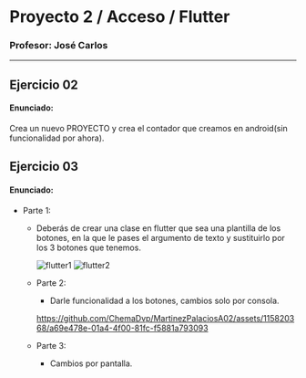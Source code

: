# Proyecto 2 / Acceso / Flutter

### Profesor: José Carlos
---

## Ejercicio 02
#### Enunciado:
Crea un nuevo PROYECTO y crea el contador que creamos en android(sin funcionalidad por ahora).


## Ejercicio 03
#### Enunciado:
- Parte 1:
    - Deberás de crear una clase en flutter que sea una plantilla de los botones, en la que le pases el argumento de texto y sustituirlo por los 3 botones que tenemos.
      
      ![flutter1](https://github.com/ChemaDvp/MartinezPalaciosA02/assets/115820368/71b7a621-fdcc-4c94-835e-581d1a224607)
      ![flutter2](https://github.com/ChemaDvp/MartinezPalaciosA02/assets/115820368/3fe31b36-a4d8-4b5f-8247-fcf3c717ad41)

  - Parte 2:
    - Darle funcionalidad a los botones, cambios solo por consola.

      
    https://github.com/ChemaDvp/MartinezPalaciosA02/assets/115820368/a69e478e-01a4-4f00-81fc-f5881a793093


  - Parte 3:
    - Cambios por pantalla.
 

